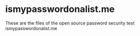 # ismypasswordonalist.me
These are the files of the open source password security test ismypasswordonalist.me
